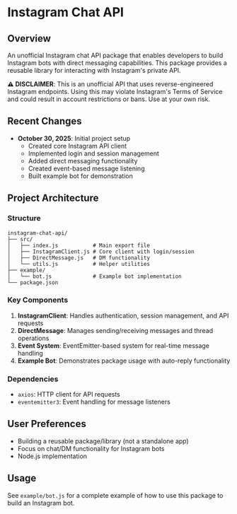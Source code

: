 # Instagram Chat API

## Overview
An unofficial Instagram chat API package that enables developers to build Instagram bots with direct messaging capabilities. This package provides a reusable library for interacting with Instagram's private API.

**⚠️ DISCLAIMER**: This is an unofficial API that uses reverse-engineered Instagram endpoints. Using this may violate Instagram's Terms of Service and could result in account restrictions or bans. Use at your own risk.

## Recent Changes
- **October 30, 2025**: Initial project setup
  - Created core Instagram API client
  - Implemented login and session management
  - Added direct messaging functionality
  - Created event-based message listening
  - Built example bot for demonstration

## Project Architecture

### Structure
```
instagram-chat-api/
├── src/
│   ├── index.js           # Main export file
│   ├── InstagramClient.js # Core client with login/session
│   ├── DirectMessage.js   # DM functionality
│   └── utils.js           # Helper utilities
├── example/
│   └── bot.js             # Example bot implementation
└── package.json
```

### Key Components
1. **InstagramClient**: Handles authentication, session management, and API requests
2. **DirectMessage**: Manages sending/receiving messages and thread operations
3. **Event System**: EventEmitter-based system for real-time message handling
4. **Example Bot**: Demonstrates package usage with auto-reply functionality

### Dependencies
- `axios`: HTTP client for API requests
- `eventemitter3`: Event handling for message listeners

## User Preferences
- Building a reusable package/library (not a standalone app)
- Focus on chat/DM functionality for Instagram bots
- Node.js implementation

## Usage
See `example/bot.js` for a complete example of how to use this package to build an Instagram bot.
